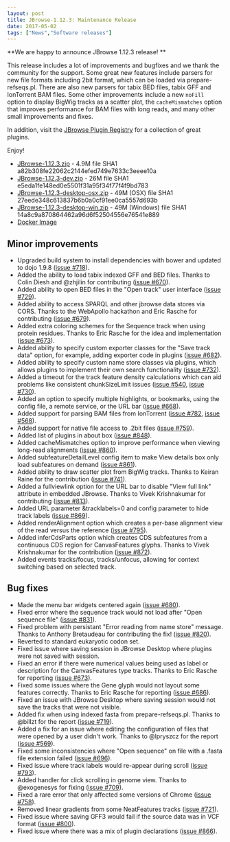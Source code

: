 ```yaml
---
layout: post
title: JBrowse-1.12.3: Maintenance Release
date: 2017-05-02
tags: ["News","Software releases"]
---
```


**We are happy to announce JBrowse 1.12.3 release! **

This release includes a lot of improvements and bugfixes and we thank the
community for the support. Some great new features include parsers for new file
formats including 2bit format, which can be loaded via prepare-refseqs.pl. There
are also new parsers for tabix BED files, tabix GFF and IonTorrent BAM files.
Some other improvements include a new `noFill` option to display BigWig tracks
as a scatter plot, the `cacheMismatches` option that improves performance for
BAM files with long reads, and many other small improvements and fixes.

In addition, visit the
[JBrowse Plugin Registry](https://gmod.github.io/jbrowse-registry/) for a
collection of great plugins.

Enjoy!

- [JBrowse-1.12.3.zip](http://jbrowse.org/releases/JBrowse-1.12.3.zip) - 4.9M
  file SHA1 a82b308fe22062c2144efed749e7633c3eeee10a
- [JBrowse-1.12.3-dev.zip](http://jbrowse.org/releases/JBrowse-1.12.3-dev.zip) -
  26M file SHA1 e5eda1fe148ed0e5501f31a95f34f77f4f9bd783
- [JBrowse-1.12.3-desktop-osx.zip](http://jbrowse.org/releases/JBrowse-1.12.3-desktop-osx.zip) -
  49M (OSX) file SHA1 27eede348c613837b6b0a0cf91ee0ca5557d693b
- [JBrowse-1.12.3-desktop-win.zip](http://jbrowse.org/releases/JBrowse-1.12.3-desktop-win.zip) -
  49M (Windows) file SHA1 14a8c9a870864462a96d6f52504556e76541e889
- [Docker Image](https://hub.docker.com/r/jbrowse/gmod-jbrowse/)

## Minor improvements

- Upgraded build system to install dependencies with bower and updated to dojo
  1.9.8 ([issue #718](https://github.com/gmod/jbrowse/issues/718)).
- Added the ability to load tabix indexed GFF and BED files. Thanks to Colin
  Diesh and @zhjilin for contributing
  ([issue #670](https://github.com/gmod/jbrowse/issues/670)).
- Added ability to open BED files in the "Open track" user interface
  ([issue #729](https://github.com/gmod/jbrowse/issues/729)).
- Added ability to access SPARQL and other jbrowse data stores via CORS. Thanks
  to the WebApollo hackathon and Eric Rasche for contributing
  ([issue #679](https://github.com/gmod/jbrowse/issues/679)).
- Added extra coloring schemes for the Sequence track when using protein
  residues. Thanks to Eric Rasche for the idea and implementation
  ([issue #673](https://github.com/gmod/jbrowse/issues/673)).
- Added ability to specify custom exporter classes for the "Save track data"
  option, for example, adding exporter code in plugins
  ([issue #682](https://github.com/gmod/jbrowse/issues/682)).
- Added ability to specify custom name store classes via plugins, which allows
  plugins to implement their own search functionality
  ([issue #732](https://github.com/gmod/jbrowse/issues/732)).
- Added a timeout for the track feature density calculations which can aid
  problems like consistent chunkSizeLimit issues
  ([issue #540](https://github.com/gmod/jbrowse/issues/540),
  [issue #730](https://github.com/gmod/jbrowse/issues/730)).
- Added an option to specify multiple highlights, or bookmarks, using the config
  file, a remote service, or the URL bar
  ([issue #668](https://github.com/gmod/jbrowse/issues/668)).
- Added support for parsing BAM files from IonTorrent
  ([issue #782](https://github.com/gmod/jbrowse/issues/782),
  [issue #568](https://github.com/gmod/jbrowse/issues/568)).
- Added support for native file access to .2bit files
  ([issue #759](https://github.com/gmod/jbrowse/issues/759)).
- Added list of plugins in about box
  ([issue #848](https://github.com/gmod/jbrowse/issues/848)).
- Added cacheMismatches option to improve performance when viewing long-read
  alignments ([issue #860](https://github.com/gmod/jbrowse/issues/860)).
- Added subfeatureDetailLevel config item to make View details box only load
  subfeatures on demand
  ([issue #861](https://github.com/gmod/jbrowse/issues/861)).
- Added ability to draw scatter plot from BigWig tracks. Thanks to Keiran Raine
  for the contribution
  ([issue #741](https://github.com/gmod/jbrowse/issues/741)).
- Added a fullviewlink option for the URL bar to disable "View full link"
  attribute in embedded JBrowse. Thanks to Vivek Krishnakumar for contributing
  ([issue #813](https://github.com/gmod/jbrowse/issues/813)).
- Added URL parameter &tracklabels=0 and config parameter to hide track labels
  ([issue #869](https://github.com/gmod/jbrowse/issues/869)).
- Added renderAlignment option which creates a per-base alignment view of the
  read versus the reference
  ([issue #795](https://github.com/gmod/jbrowse/issues/795)).
- Added inferCdsParts option which creates CDS subfeatures from a continuous CDS
  region for CanvasFeatures glyphs. Thanks to Vivek Krishnakumar for the
  contribution ([issue #872](https://github.com/gmod/jbrowse/issues/872)).
- Added events tracks/focus, tracks/unfocus, allowing for context switching
  based on selected track.

## Bug fixes

- Made the menu bar widgets centered again
  ([issue #680](https://github.com/gmod/jbrowse/issues/680)).
- Fixed error where the sequence track would not load after "Open sequence file"
  ([issue #831](https://github.com/gmod/jbrowse/issues/831)).
- Fixed problem with persistant "Error reading from name store" message. Thanks
  to Anthony Bretaudeau for contributing the fix!
  ([issue #820](https://github.com/gmod/jbrowse/issues/820)).
- Reverted to standard eukaryotic codon set.
- Fixed issue where saving session in JBrowse Desktop where plugins were not
  saved with session.
- Fixed an error if there were numerical values being used as label or
  description for the CanvasFeatures type tracks. Thanks to Eric Rasche for
  reporting ([issue #673](https://github.com/gmod/jbrowse/issues/673)).
- Fixed some issues where the Gene glyph would not layout some features
  correctly. Thanks to Eric Rasche for reporting
  ([issue #686](https://github.com/gmod/jbrowse/issues/686)).
- Fixed an issue with JBrowse Desktop where saving session would not save the
  tracks that were not visible.
- Added fix when using indexed fasta from prepare-refseqs.pl. Thanks to @billzt
  for the report ([issue #719](https://github.com/gmod/jbrowse/issues/719)).
- Added a fix for an issue where editing the configuration of files that were
  opened by a user didn't work. Thanks to @lpryszcz for the report
  ([issue #569](https://github.com/gmod/jbrowse/issues/569)).
- Fixed some inconsistencies where "Open sequence" on file with a .fasta file
  extension failed ([issue #696](https://github.com/gmod/jbrowse/issues/696)).
- Fixed issue where track labels would re-appear during scroll
  ([issue #793](https://github.com/gmod/jbrowse/issues/793)).
- Added handler for click scrolling in genome view. Thanks to @exogenesys for
  fixing ([issue #709](https://github.com/gmod/jbrowse/issues/709)).
- Fixed a rare error that only affected some versions of Chrome
  ([issue #758](https://github.com/gmod/jbrowse/issues/758)).
- Removed linear gradients from some NeatFeatures tracks
  ([issue #721](https://github.com/gmod/jbrowse/issues/721)).
- Fixed issue where saving GFF3 would fail if the source data was in VCF format
  ([issue #800](https://github.com/gmod/jbrowse/issues/800)).
- Fixed issue where there was a mix of plugin declarations
  ([issue #866](https://github.com/gmod/jbrowse/issues/866)).
